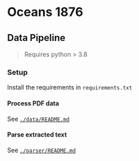 # Oceans 1876

## Data Pipeline

> Requires python > 3.8

### Setup

Install the requirements in `requirements.txt`

#### Process PDF data

See [`./data/README.md`](./data/README.md)

#### Parse extracted text

See [`./parser/README.md`](./parser/README.md)
